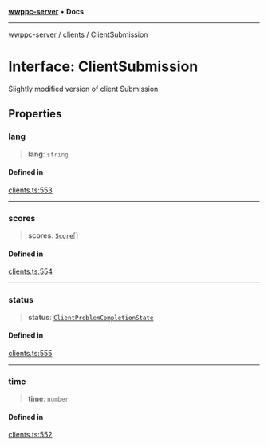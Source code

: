 [**wwppc-server**](../../README.md) • **Docs**

***

[wwppc-server](../../modules.md) / [clients](../README.md) / ClientSubmission

# Interface: ClientSubmission

Slightly modified version of client Submission

## Properties

### lang

> **lang**: `string`

#### Defined in

[clients.ts:553](https://github.com/WWPPC/WWPPC-server/blob/64a61903b5a0f4aa306afe641a1ba5b173736b1a/src/clients.ts#L553)

***

### scores

> **scores**: [`Score`](../../database/interfaces/Score.md)[]

#### Defined in

[clients.ts:554](https://github.com/WWPPC/WWPPC-server/blob/64a61903b5a0f4aa306afe641a1ba5b173736b1a/src/clients.ts#L554)

***

### status

> **status**: [`ClientProblemCompletionState`](../enumerations/ClientProblemCompletionState.md)

#### Defined in

[clients.ts:555](https://github.com/WWPPC/WWPPC-server/blob/64a61903b5a0f4aa306afe641a1ba5b173736b1a/src/clients.ts#L555)

***

### time

> **time**: `number`

#### Defined in

[clients.ts:552](https://github.com/WWPPC/WWPPC-server/blob/64a61903b5a0f4aa306afe641a1ba5b173736b1a/src/clients.ts#L552)

